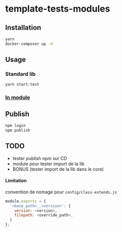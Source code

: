# template-tests-modules

## Installation

```bash
yarn
docker-composer up -d
```

## Usage

### Standard lib

```bash
yarn start:test
```

### [In module](./doc/module.md)

## Publish

```bash
npm login
npm publish
```

## TODO

 * tester publish npm sur CD
 * module pour tester import de la lib
 * BONUS (tester import de la lib dans le core)

#### Limitation

convention de nomage pour `config/class-extends.js`

```js
module.exports = {
  '<base_path>__<version>': {
    version: <version>,
    filepath: <override_path>,
  }
};
```
